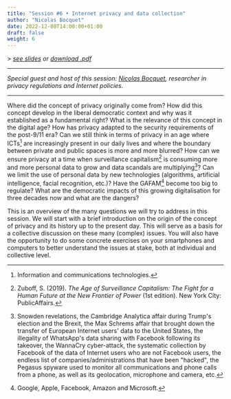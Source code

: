 ```yaml
---
title: "Session #6 • Internet privacy and data collection"
author: "Nicolas Bocquet"
date: 2022-12-08T14:00:00+01:00
draft: false
weight: 6
---
```


_> [see slides](/slides/session6.htm) or [download .pdf](/files/LSPRI2224_slides_session6.pdf)_

---

_Special guest and host of this session: [Nicolas Bocquet](https://uclouvain.be/nicolas.bocquet), researcher in privacy regulations and Internet policies._

---

Where did the concept of privacy originally come from? How did this concept develop in the liberal democratic context and why was it established as a fundamental right? What is the relevance of this concept in the digital age? How has privacy adapted to the security requirements of the post-9/11 era? Can we still think in terms of privacy in an age where ICTs[^1] are increasingly present in our daily lives and where the boundary between private and public spaces is more and more blurred? How can we ensure privacy at a time when surveillance capitalism[^2] is consuming more and more personal data to grow and data scandals are multiplying[^3]? Can we limit the use of personal data by new technologies (algorithms, artificial intelligence, facial recognition, etc.)? Have the GAFAM[^4] become too big to regulate? What are the democratic impacts of this growing digitalisation for three decades now and what are the dangers?

This is an overview of the many questions we will try to address in this session. We will start with a brief introduction on the origin of the concept of privacy and its history up to the present day. This will serve as a basis for a collective discussion on these many (complex) issues. You will also have the opportunity to do some concrete exercises on your smartphones and computers to better understand the issues at stake, both at individual and collective level.

[^1]: Information and communications technologies.
[^2]: Zuboff, S. (2019). _The Age of Surveillance Capitalism: The Fight for a Human Future at the New Frontier of Power_ (1st edition). New York City: PublicAffairs.
[^3]: Snowden revelations, the Cambridge Analytica affair during Trump's election and the Brexit, the Max Schrems affair that brought down the transfer of European Internet users' data to the United States, the illegality of WhatsApp's data sharing with Facebook following its takeover, the WannaCry cyber-attack, the systematic collection by Facebook of the data of Internet users who are not Facebook users, the endless list of companies/administrations that have been "hacked", the Pegasus spyware used to monitor all communications and phone calls from a phone, as well as its geolocation, microphone and camera, etc.
[^4]: Google, Apple, Facebook, Amazon and Microsoft.